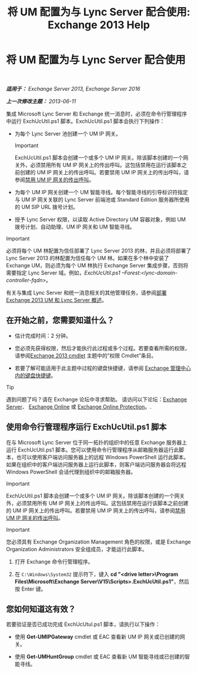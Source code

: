 ﻿---
title: '将 UM 配置为与 Lync Server 配合使用: Exchange 2013 Help'
TOCTitle: 将 UM 配置为与 Lync Server 配合使用
ms:assetid: 29bdddbf-75d5-4c92-988e-c8506ecc7a1c
ms:mtpsurl: https://technet.microsoft.com/zh-cn/library/JJ966276(v=EXCHG.150)
ms:contentKeyID: 52061490
ms.date: 01/11/2018
mtps_version: v=EXCHG.150
ms.translationtype: HT
---

# 将 UM 配置为与 Lync Server 配合使用

 

_**适用于：** Exchange Server 2013, Exchange Server 2016_

_**上一次修改主题：** 2013-06-11_

集成 Microsoft Lync Server 和 Exchange 统一消息时，必须在命令行管理程序中运行 ExchUcUtil.ps1 脚本。ExchUcUtil.ps1 脚本会执行下列操作：

  - 为每个 Lync Server 池创建一个 UM IP 网关。
    
    > [!IMPORTANT]  
    > ExchUcUtil.ps1 脚本会创建一个或多个 UM IP 网关。除该脚本创建的一个网关外，必须禁用所有 UM IP 网关上的传出呼叫。这包括禁用在运行该脚本之前创建的 UM IP 网关上的传出呼叫。若要禁用 UM IP 网关上的传出呼叫，请参阅<a href="https://docs.microsoft.com/zh-cn/exchange/voice-mail-unified-messaging/set-up-client-voice-mail-features/disable-outgoing-calls-on-um-ip-gateways">禁用 UM IP 网关的传出呼叫</a>。


  - 为每个 UM IP 网关创建一个 UM 智能寻线。每个智能寻线的引导标识符指定与 UM IP 网关关联的 Lync Server 前端池或 Standard Edition 服务器所使用的 UM SIP URL 拨号计划。

  - 授予 Lync Server 权限，以读取 Active Directory UM 容器对象，例如 UM 拨号计划、自动助理、UM IP 网关和 UM 智能寻线。

> [!IMPORTANT]  
> 必须将每个 UM 林配置为信任部署了 Lync Server 2013 的林，并且必须将部署了 Lync Server 2013 的林配置为信任每个 UM 林。如果在多个林中安装了 Exchange UM，则必须为每个 UM 林执行 Exchange Server 集成步骤，否则将需要指定 Lync Server 域。例如，<em>ExchUcUtil.ps1 –Forest:&lt;lync-domain-controller-fqdn&gt;</em>。


有关与集成 Lync Server 和统一消息相关的其他管理任务，请参阅[部署 Exchange 2013 UM 和 Lync Server 概述](deploying-exchange-2013-um-and-lync-server-overview-exchange-2013-help.md)。

## 在开始之前，您需要知道什么？

  - 估计完成时间：2 分钟。

  - 您必须先获得权限，然后才能执行此过程或多个过程。若要查看所需的权限，请参阅[Exchange 2013 cmdlet](https://technet.microsoft.com/zh-cn/library/bb124413\(v=exchg.150\)) 主题中的“权限 Cmdlet”条目。

  - 若要了解可能适用于此主题中过程的键盘快捷键，请参阅 [Exchange 管理中心内的键盘快捷键](keyboard-shortcuts-in-the-exchange-admin-center-exchange-online-protection-help.md)。

> [!TIP]  
> 遇到问题了吗？请在 Exchange 论坛中寻求帮助。 请访问以下论坛：<a href="https://go.microsoft.com/fwlink/p/?linkid=60612">Exchange Server</a>、 <a href="https://go.microsoft.com/fwlink/p/?linkid=267542">Exchange Online</a> 或 <a href="https://go.microsoft.com/fwlink/p/?linkid=285351">Exchange Online Protection</a>。.


## 使用命令行管理程序运行 ExchUcUtil.ps1 脚本

在与 Microsoft Lync Server 位于同一拓扑的组织中的任意 Exchange 服务器上运行 ExchUcUtil.ps1 脚本。您可以使用命令行管理程序从邮箱服务器运行此脚本，也可以使用客户端访问服务器上的远程 Windows PowerShell 运行此脚本。如果在组织中的客户端访问服务器上运行此脚本，则客户端访问服务器会将远程 Windows PowerShell 会话代理到组织中的邮箱服务器。

> [!IMPORTANT]  
> ExchUcUtil.ps1 脚本会创建一个或多个 UM IP 网关。除该脚本创建的一个网关外，必须禁用所有 UM IP 网关上的传出呼叫。这包括禁用在运行该脚本之前创建的 UM IP 网关上的传出呼叫。若要禁用 UM IP 网关上的传出呼叫，请参阅<a href="https://docs.microsoft.com/zh-cn/exchange/voice-mail-unified-messaging/set-up-client-voice-mail-features/disable-outgoing-calls-on-um-ip-gateways">禁用 UM IP 网关的传出呼叫</a>。


> [!IMPORTANT]  
> 您必须具有 Exchange Organization Management 角色的权限，或是 Exchange Organization Administrators 安全组成员，才能运行此脚本。


1.  打开 Exchange 命令行管理程序。

2.  在 `C:\Windows\System32` 提示符下，键入 **cd "\<drive letter\>\\Program Files\\Microsoft\\Exchange Server\\V15\\Scripts\>.ExchUcUtil.ps1"**，然后按 Enter 键。

## 您如何知道这有效？

若要验证是否已成功完成 ExchUcUtul.ps1 脚本，请执行以下操作：

  - 使用 **Get-UMIPGateway** cmdlet 或 EAC 查看新 UM IP 网关或已创建的网关。

  - 使用 **Get-UMHuntGroup** cmdlet 或 EAC 查看新 UM 智能寻线或已创建的智能寻线。

